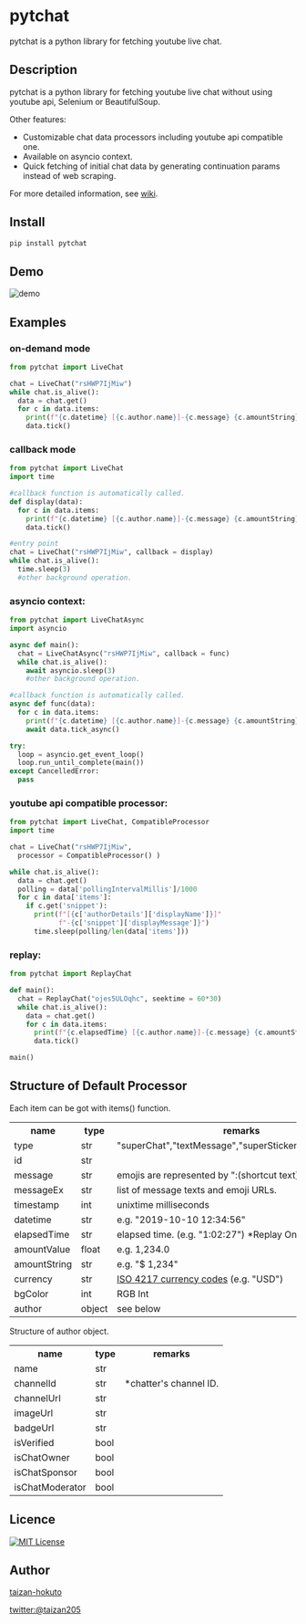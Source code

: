 pytchat
=======

pytchat is a python library for fetching youtube live chat.

## Description
pytchat is a python library for fetching youtube live chat
without using youtube api, Selenium or BeautifulSoup.

Other features:
+ Customizable chat data processors including youtube api compatible one.
+ Available on asyncio context. 
+ Quick fetching of initial chat data by generating continuation params
instead of web scraping.

For more detailed information, see [wiki](https://github.com/taizan-hokuto/pytchat/wiki).

## Install
```python
pip install pytchat
```
## Demo
![demo](https://taizan-hokuto.github.io/statics/demo.gif "demo")

## Examples
### on-demand mode
```python
from pytchat import LiveChat

chat = LiveChat("rsHWP7IjMiw")
while chat.is_alive():
  data = chat.get()
  for c in data.items:
    print(f"{c.datetime} [{c.author.name}]-{c.message} {c.amountString}")
    data.tick()
```

### callback mode
```python
from pytchat import LiveChat
import time

#callback function is automatically called.
def display(data):
  for c in data.items:
    print(f"{c.datetime} [{c.author.name}]-{c.message} {c.amountString}")
    data.tick()

#entry point
chat = LiveChat("rsHWP7IjMiw", callback = display)
while chat.is_alive():
  time.sleep(3)
  #other background operation.
```

### asyncio context:
```python
from pytchat import LiveChatAsync
import asyncio

async def main():
  chat = LiveChatAsync("rsHWP7IjMiw", callback = func)
  while chat.is_alive():
    await asyncio.sleep(3)
    #other background operation.

#callback function is automatically called.
async def func(data):
  for c in data.items:
    print(f"{c.datetime} [{c.author.name}]-{c.message} {c.amountString}")
    await data.tick_async()

try:
  loop = asyncio.get_event_loop()
  loop.run_until_complete(main())
except CancelledError:
  pass
```


### youtube api compatible processor:
```python
from pytchat import LiveChat, CompatibleProcessor
import time

chat = LiveChat("rsHWP7IjMiw", 
  processor = CompatibleProcessor() )

while chat.is_alive():
  data = chat.get()
  polling = data['pollingIntervalMillis']/1000
  for c in data['items']:
    if c.get('snippet'):
      print(f"[{c['authorDetails']['displayName']}]"
            f"-{c['snippet']['displayMessage']}")
      time.sleep(polling/len(data['items']))

```
### replay:
```python
from pytchat import ReplayChat

def main():
  chat = ReplayChat("ojes5ULOqhc", seektime = 60*30)
  while chat.is_alive():
    data = chat.get()
    for c in data.items:
      print(f"{c.elapsedTime} [{c.author.name}]-{c.message} {c.amountString}")
      data.tick()

main()
```

## Structure of Default Processor
Each item can be got with items() function.
<table>
  <tr>
    <th>name</th>
    <th>type</th>
    <th>remarks</th>
  </tr>
  <tr>
    <td>type</td>
    <td>str</td>
    <td>"superChat","textMessage","superSticker","newSponsor"</td>
  </tr>
  <tr>
    <td>id</td>
    <td>str</td>
    <td></td>
  </tr>
  <tr>
    <td>message</td>
    <td>str</td>
    <td>emojis are represented by ":(shortcut text):"</td>
  </tr>
  <tr>
    <td>messageEx</td>
    <td>str</td>
    <td>list of message texts and emoji URLs.</td>
  </tr>
  <tr>
    <td>timestamp</td>
    <td>int</td>
    <td>unixtime milliseconds</td>
  </tr>
  <tr>
    <td>datetime</td>
    <td>str</td>
    <td>e.g. "2019-10-10 12:34:56"</td>
  </tr>
    <td>elapsedTime</td>
    <td>str</td>
    <td>elapsed time. (e.g. "1:02:27") *Replay Only.</td>
  </tr>
  <tr>
    <td>amountValue</td>
    <td>float</td>
    <td>e.g. 1,234.0</td>
  </tr>
  <tr>
    <td>amountString</td>
    <td>str</td>
    <td>e.g. "$ 1,234"</td>
  </tr>
  <tr>
    <td>currency</td>
    <td>str</td>
    <td><a href="https://en.wikipedia.org/wiki/ISO_4217">ISO 4217 currency codes</a> (e.g. "USD")</td>
  </tr>
  <tr>
    <td>bgColor</td>
    <td>int</td>
    <td>RGB Int</td>
  </tr>
  <tr>
    <td>author</td>
    <td>object</td>
    <td>see below</td>
  </tr>
</table>

Structure of author object.
<table>
  <tr>
    <th>name</th>
    <th>type</th>
    <th>remarks</th>
  </tr>
  <tr>
    <td>name</td>
    <td>str</td>
    <td></td>
  </tr>
  <tr>
    <td>channelId</td>
    <td>str</td>
    <td>*chatter's channel ID.</td>
  </tr>
  <tr>
    <td>channelUrl</td>
    <td>str</td>
    <td></td>
  </tr>
  <tr>
    <td>imageUrl</td>
    <td>str</td>
    <td></td>
  </tr>
  <tr>
    <td>badgeUrl</td>
    <td>str</td>
    <td></td>
  </tr>
  <tr>
    <td>isVerified</td>
    <td>bool</td>
    <td></td>
  </tr>
  <tr>
    <td>isChatOwner</td>
    <td>bool</td>
    <td></td>
  </tr>
  <tr>
    <td>isChatSponsor</td>
    <td>bool</td>
    <td></td>
  </tr>
  <tr>
    <td>isChatModerator</td>
    <td>bool</td>
    <td></td>
  </tr>
</table>

## Licence

[![MIT License](http://img.shields.io/badge/license-MIT-blue.svg?style=flat)](LICENSE)

## Author

[taizan-hokuto](https://github.com/taizan-hokuto)

[twitter:@taizan205](https://twitter.com/taizan205)